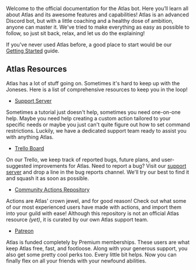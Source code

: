 Welcome to the official documentation for the Atlas bot. Here you’ll learn all about Atlas and its awesome features and capabilities! Atlas is an advanced Discord bot, but with a little coaching and a healthy dose of ambition, anyone can master it. We've tried to make everything as easy as possible to follow, so just sit back, relax, and let us do the explaining!

If you've never used Atlas before, a good place to start would be our [Getting Started](/documentation/tutorials/Getting_Started) guide.

## Atlas Resources

Atlas has a lot of stuff going on. Sometimes it's hard to keep up with the Joneses. Here is a list of comprehensive resources to keep you in the loop!

- [Support Server](https://atlasbot.xyz/support)

Sometimes a tutorial just doesn't help, sometimes you need one-on-one help. Maybe you need help creating a custom action tailored to your specific needs or maybe you just can't quite figure out how to set command restrictions. Luckily, we have a dedicated support team ready to assist you with anything Atlas.

- [Trello Board](https://trello.com/b/8Otuk5R1)

On our Trello, we keep track of reported bugs, future plans, and user-suggested improvements for Atlas. Need to report a bug? Visit our [support server](https://atlasbot.xyz/support) and drop a line in the bug reports channel. We'll try our best to find it and squash it as soon as possible.

- [Community Actions Repository](https://github.com/doddsy/atlas-custom-actions)

Actions are Atlas' crown jewel, and for good reason! Check out what some of our most experienced users have made with actions, and import them into your guild with ease! Although this repository is not an official Atlas resource _(yet)_, it is curated by our own Atlas support team.

- [Patreon](https://www.patreon.com/NotSylver)

Atlas is funded completely by Premium memberships. These users are what keep Atlas free, fast, and footloose. Along with your generous support, you also get some pretty cool perks too. Every little bit helps. Now you can finally flex on all your friends with your newfound abilities.
